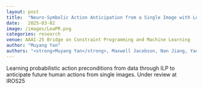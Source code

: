 ```yaml
---
layout: post
title:  "Neuro-Symbolic Action Anticipation from a Single Image with Learned Probabilistic Rules"
date:   2025-03-02
image: /images/LeaPR.png
categories: research
venue: AAAI-25 Bridge on Constraint Programming and Machine Learning 
author: "Muyang Yan"
authors: "<strong>Muyang Yan</strong>, Maxwell Jacobson, Nan Jiang, Yaqi Xie, Simon Stepputtis, Katia Sycara, Yexiang Xue"
---
```

Learning probabilistic action preconditions from data through ILP to anticipate future human actions from single images. Under review at IROS25 